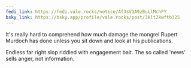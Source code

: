 ```yaml
---
fedi_link: https://fedi.vale.rocks/notice/Af3sV1A9zBuLlMchFY
bsky_link: https://bsky.app/profile/vale.rocks/post/3klt2kwftb325
---
```


It's really hard to comprehend how much damage the mongrel Rupert Murdoch has done unless you sit down and look at his publications.

Endless far right slop riddled with engagement bait. The so called 'news' sells anger, not information.
